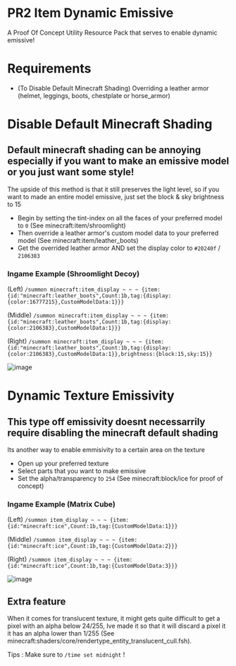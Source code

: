# PR2 Item Dynamic Emissive
A Proof Of Concept Utility Resource Pack that serves to enable dynamic emissive!

# Requirements
- (To Disable Default Minecraft Shading) Overriding a leather armor (helmet, leggings, boots, chestplate or horse_armor)


# Disable Default Minecraft Shading
## Default minecraft shading can be annoying especially if you want to make an emissive model or you just want some style!
The upside of this method is that it still preserves the light level, so if you want to made an entire model emissive, just set the block & sky brightness to 15

- Begin by setting the tint-index on all the faces of your preferred model to `0` (See minecraft:item/shroomlight)
- Then override a leather armor's custom model data to your preferred model (See minecraft:item/leather_boots)
- Get the overrided leather armor AND set the display color to `#20240f` / `2106383`

### Ingame Example (Shroomlight Decoy)
(Left) `/summon minecraft:item_display ~ ~ ~ {item:{id:"minecraft:leather_boots",Count:1b,tag:{display:{color:16777215},CustomModelData:1}}}`

(Middle) `/summon minecraft:item_display ~ ~ ~ {item:{id:"minecraft:leather_boots",Count:1b,tag:{display:{color:2106383},CustomModelData:1}}}`

(Right) `/summon minecraft:item_display ~ ~ ~ {item:{id:"minecraft:leather_boots",Count:1b,tag:{display:{color:2106383},CustomModelData:1}},brightness:{block:15,sky:15}}`

![image](https://github.com/KelloVerra/PR2-Item-Dynamic-Emissive/assets/71198584/0ee59725-b9cc-49ff-bb98-89fc21b6168f)




# Dynamic Texture Emissivity
## This type off emissivity doesnt necessarrily require disabling the minecraft default shading
Its another way to enable emmisivity to a certain area on the texture

- Open up your preferred texture 
- Select parts that you want to make emissive
- Set the alpha/transparency to `254` (See minecraft:block/ice for proof of concept)

### Ingame Example (Matrix Cube)
(Left) `/summon item_display ~ ~ ~ {item:{id:"minecraft:ice",Count:1b,tag:{CustomModelData:1}}}`

(Middle) `/summon item_display ~ ~ ~ {item:{id:"minecraft:ice",Count:1b,tag:{CustomModelData:2}}}`

(Right) `/summon item_display ~ ~ ~ {item:{id:"minecraft:ice",Count:1b,tag:{CustomModelData:3}}}`

![image](https://github.com/KelloVerra/PR2-Item-Dynamic-Emissive/assets/71198584/178aabc6-1976-4687-9034-bc4fff514884)

## Extra feature
When it comes for translucent texture, it might gets quite difficult to get a pixel with an alpha below 24/255, Ive made it so that it will discard a pixel it it has an alpha lower than 1/255 (See minecraft:shaders/core/rendertype_entity_translucent_cull.fsh).

Tips : Make sure to `/time set midnight` !
